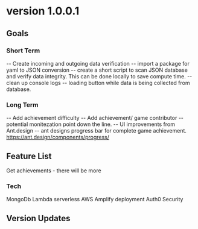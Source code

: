 # version 1.0.0.1

## Goals

### Short Term

-- Create incoming and outgoing data verification
-- import a package for yaml to JSON conversion
-- create a short script to scan JSON database and verify data integrity. This can be done locally to save compute time.
-- clean up console logs
-- loading button while data is being collected from database.

### Long Term

-- Add achievement difficulty
-- Add achievement/ game contributor -- potential monitezation point down the line.
-- UI improvements from Ant.design
-- ant designs progress bar for complete game achievement. https://ant.design/components/progress/

## Feature List

Get achievements - there will be more

### Tech

MongoDb
Lambda serverless
AWS Amplify deployment
Auth0 Security

## Version Updates
